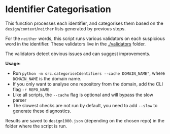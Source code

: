 # Identifier Categorisation

This function processes each identifier, and categorises them based on the `design`/`context`/`neither` lists generated by previous steps.

For the `neither` words, this script runs various validators on each suspicious word in the identifier. These validators live in the [./validators](./validators) folder.

The validators detect obvious issues and can suggest improvements.

**Usage:**

- Run `python -m src.categoriseIdentifiers --cache DOMAIN_NAME"`, where `DOMAIN_NAME` is the domain name.
- If you only want to analyse one repository from the domain, add the CLI flag `-r REPO_NAME`
- Like all scripts, the `--cache` flag is optional and will bypass the slow parser
- The slowest checks are not run by default, you need to add `--slow` to generate these diagnostics.

Results are saved to `design1000.json` (depending on the chosen repo) in the folder where the script is run.
